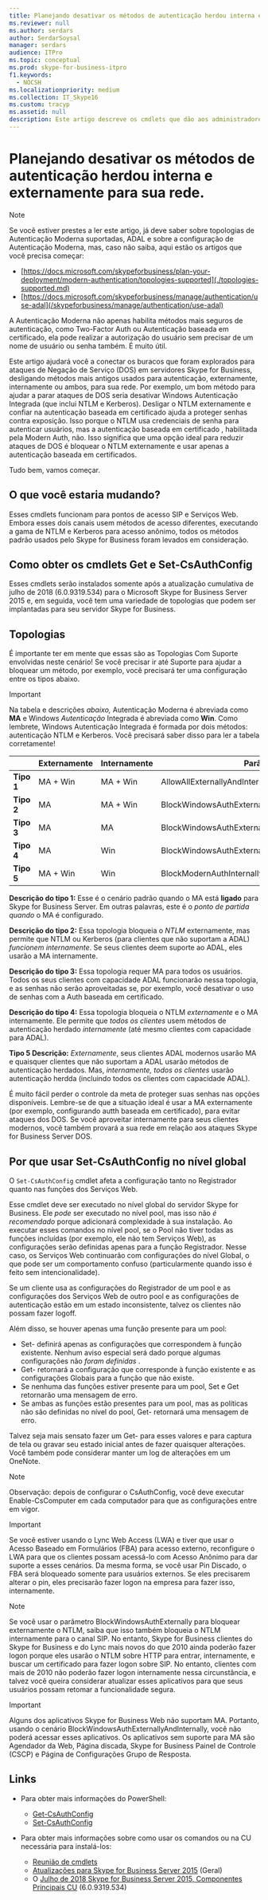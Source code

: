 ```yaml
---
title: Planejando desativar os métodos de autenticação herdou interna e externamente para sua rede
ms.reviewer: null
ms.author: serdars
author: SerdarSoysal
manager: serdars
audience: ITPro
ms.topic: conceptual
ms.prod: skype-for-business-itpro
f1.keywords:
  - NOCSH
ms.localizationpriority: medium
ms.collection: IT_Skype16
ms.custom: tracyp
ms.assetid: null
description: Este artigo descreve os cmdlets que dão aos administradores mais controle dos métodos de autenticação usados dentro e fora de uma empresa. Os administradores podem ativar ou desativar os métodos de autenticação internamente ou externamente para sua rede.
---
```


# <a name="planning-to-turn-off-legacy-authentication-methods-internally-and-externally-to-your-network"></a>Planejando desativar os métodos de autenticação herdou interna e externamente para sua rede.

> [!NOTE]
> Se você estiver prestes a ler este artigo, já deve saber sobre topologias de Autenticação Moderna suportadas, ADAL e sobre a configuração de Autenticação Moderna, mas, caso não saiba, aqui estão os artigos que você precisa começar: 
>  + [https://docs.microsoft.com/skypeforbusiness/plan-your-deployment/modern-authentication/topologies-supported](./topologies-supported.md)
>  + [https://docs.microsoft.com/skypeforbusiness/manage/authentication/use-adal](/skypeforbusiness/manage/authentication/use-adal)
  
A Autenticação Moderna não apenas habilita métodos mais seguros de autenticação, como Two-Factor Auth ou Autenticação baseada em certificado, ela pode realizar a autorização do usuário sem precisar de um nome de usuário ou senha também. É muito útil.

Este artigo ajudará você a conectar os buracos que foram explorados para ataques de Negação de Serviço (DOS) em servidores Skype for Business, desligando métodos mais antigos usados para autenticação, externamente, internamente ou ambos, para sua rede. Por exemplo, um bom método para ajudar a parar ataques de DOS seria desativar Windows Autenticação Integrada (que inclui NTLM e Kerberos). Desligar o NTLM externamente e confiar na autenticação baseada em certificado ajuda a proteger senhas contra exposição. Isso porque o NTLM usa credenciais de senha para autenticar usuários, mas a autenticação baseada em certificado , habilitada pela Modern Auth, não. Isso significa que uma opção ideal para reduzir ataques de DOS é bloquear o NTLM externamente e usar apenas a autenticação baseada em certificados.

Tudo bem, vamos começar.

## <a name="what-would-you-be-changing"></a>O que você estaria mudando? 

Esses cmdlets funcionam para pontos de acesso SIP e Serviços Web. Embora esses dois canais usem métodos de acesso diferentes, executando a gama de NTLM e Kerberos para acesso anônimo, todos os métodos padrão usados pelo Skype for Business foram levados em consideração.

## <a name="how-to-get-the-get--and-set-csauthconfig-cmdlets"></a>Como obter os cmdlets Get e Set-CsAuthConfig

Esses cmdlets serão instalados somente após a atualização cumulativa de julho de 2018 (6.0.9319.534) para o Microsoft Skype for Business Server 2015 e, em seguida, você tem uma variedade de topologias que podem ser implantadas para seu servidor Skype for Business.

## <a name="topologies"></a>Topologias

É importante ter em mente que essas são as Topologias Com Suporte envolvidas neste cenário! Se você precisar ir até Suporte para ajudar a bloquear um método, por exemplo, você precisará ter uma configuração entre os tipos abaixo. 

> [!IMPORTANT]
> Na tabela e descrições *abaixo,* Autenticação Moderna é abreviada como __MA__ e Windows *Autenticação* Integrada é abreviada como __Win__. Como lembrete, Windows Autenticação Integrada é formada por dois métodos: autenticação NTLM e Kerberos. Você precisará saber disso para ler a tabela corretamente!


|       |Externamente  |Internamente  |Parâmetro  |
|---------|:---------|:---------|---------|
|__Tipo 1__   |  MA + Win       | MA + Win         |  AllowAllExternallyAndInternally       |
|__Tipo 2__   |  MA       | MA + Win         | BlockWindowsAuthExternally        |
|__Tipo 3__   |  MA       | MA        | BlockWindowsAuthExternallyAndInternally        |
|__Tipo 4__   |  MA       | Win        | BlockWindowsAuthExternallyAndModernAuthInternally    |
|__Tipo 5__   |  MA + Win       | Win        | BlockModernAuthInternally         |

__Descrição do tipo 1:__ Esse é o cenário padrão quando o MA está __ligado__ para Skype for Business Server. Em outras palavras, este é o *ponto de partida quando* o MA é configurado.

__Descrição do tipo 2:__ Essa topologia bloqueia o *NTLM* externamente, mas permite que NTLM ou Kerberos (para clientes que não suportam a ADAL) *funcionem internamente*. Se seus clientes deem suporte ao ADAL, eles usarão a MA internamente.

__Descrição do tipo 3:__ Essa topologia requer MA para todos os usuários. Todos os seus clientes com capacidade ADAL funcionarão nessa topologia, e as senhas não serão aproveitadas se, por exemplo, você desativar o uso de senhas com a Auth baseada em certificado.

__Descrição do tipo 4:__ Essa topologia bloqueia o NTLM *externamente* e o MA internamente. Ele permite que *todos os clientes* usem métodos de autenticação herdado *internamente* (até mesmo clientes com capacidade para ADAL).

__Tipo 5 Descrição:__ *Externamente*, seus clientes ADAL modernos usarão MA e quaisquer clientes que não suportam a ADAL usarão métodos de autenticação herdados. Mas, *internamente,* *todos os clientes* usarão autenticação herdda (incluindo todos os clientes com capacidade ADAL).

É muito fácil perder o controle da meta de proteger suas senhas nas opções disponíveis. Lembre-se de que a situação ideal é usar a MA externamente (por exemplo, configurando autth baseada em certificado), para evitar ataques dos DOS. Se você aproveitar internamente para seus clientes modernos, você também provará a sua rede em relação aos ataques Skype for Business Server DOS.

## <a name="why-to-use-set-csauthconfig-at-the-global-level"></a>Por que usar Set-CsAuthConfig no nível global

O `Set-CsAuthConfig` cmdlet afeta a configuração tanto no Registrador quanto nas funções dos Serviços Web.

Esse cmdlet deve ser executado no nível global do servidor Skype for Business. Ele *pode* ser executado no nível pool, mas isso não *é recomendado* porque adicionará complexidade à sua instalação. Ao executar esses comandos no nível pool, se o Pool não tiver todas as funções incluídas (por exemplo, ele não tem Serviços Web), as configurações serão definidas apenas para a função Registrador. Nesse caso, os Serviços Web continuarão com configurações do nível Global, o que pode ser um comportamento confuso (particularmente quando isso é feito sem intencionalidade).

Se um cliente usa as configurações do Registrador de um pool e as configurações dos Serviços Web de outro pool e as configurações de autenticação estão em um estado inconsistente, talvez os clientes não possam fazer logoff.

Além disso, se houver apenas uma função presente para um pool: 
* Set- definirá apenas as configurações que correspondem à função existente. Nenhum aviso especial será dado porque algumas configurações não *foram definidas* . 
* Get- retornará a configuração que corresponde à função existente e as configurações Globais para a função que não existe.
* Se nenhuma das funções estiver presente para um pool, Set e Get retornarão uma mensagem de erro.
* Se ambas as funções estão presentes para um pool, mas as políticas não são definidas no nível do pool, Get- retornará uma mensagem de erro.

Talvez seja mais sensato fazer um Get- para esses valores e para captura de tela ou gravar seu estado inicial antes de fazer quaisquer alterações. Você também pode considerar manter um log de alterações em um OneNote.

> [!NOTE]
> 
> Observação: depois de configurar o CsAuthConfig, você deve executar Enable-CsComputer em cada computador para que as configurações entre em vigor.

> [!IMPORTANT]
> Se você estiver usando o Lync Web Access (LWA) e tiver que usar o Acesso Baseado em Formulários (FBA) para acesso externo, reconfigure o LWA para que os clientes possam acessá-lo com Acesso Anônimo para dar suporte a esses cenários. Da mesma forma, se você usar Pin Discado, o FBA será bloqueado somente para usuários externos. Se eles precisarem alterar o pin, eles precisarão fazer logon na empresa para fazer isso, internamente.

> [!NOTE]
> 
> Se você usar o parâmetro BlockWindowsAuthExternally para bloquear externamente o NTLM, saiba que isso também bloqueia o NTLM internamente para o canal SIP. No entanto, Skype for Business clientes do Skype for Business e do Lync mais novos do que 2010 ainda poderão fazer logon porque eles usarão o NTLM sobre HTTP para entrar, internamente, e buscar um certificado para fazer logon sobre SIP. No entanto, clientes com mais de 2010 não poderão fazer logon internamente nessa circunstância, e talvez você queira considerar atualizar esses aplicativos para que seus usuários possam retomar a funcionalidade segura.

> [!IMPORTANT] 
> Alguns dos aplicativos Skype for Business Web não suportam MA. Portanto, usando o cenário BlockWindowsAuthExternallyAndInternally, você não poderá acessar esses aplicativos. Os aplicativos sem suporte para MA são Agendador da Web, Página discada, Skype for Business Painel de Controle (CSCP) e Página de Configurações Grupo de Resposta. 

## <a name="links"></a>Links 
- Para obter mais informações do PowerShell:
    -  [Get-CsAuthConfig](/powershell/module/skype/get-csauthconfig?view=skype-ps)
    -  [Set-CsAuthConfig](/powershell/module/skype/set-csauthconfig?view=skype-ps)

- Para obter mais informações sobre como usar os comandos ou na CU necessária para instalá-los:
    - [Reunião de cmdlets](https://support.microsoft.com/help/4346673/new-cmdlets-to-manage-skype-for-business-server-2015-authentication)
    - [Atualizações para Skype for Business Server 2015](https://support.microsoft.com/help/3061064/updates-for-skype-for-business-server-2015) (Geral)
    - O [Julho de 2018 Skype for Business Server 2015, Componentes Principais CU](https://support.microsoft.com/help/4340903/july-2018-cumulative-update-6-0-9319-534-for-skype-for-business-server) (6.0.9319.534)


